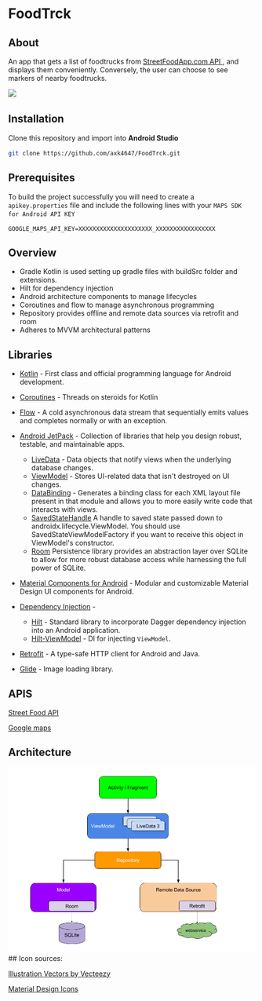 # FoodTrck


## About
An app that gets a list of foodtrucks from <a href="https://streetfoodapp.com/api"> StreetFoodApp.com API </a>, and displays them conveniently. Conversely, the user can choose to see markers of nearby foodtrucks. 

<img src="./docs/demo.gif"/> 

## Installation
Clone this repository and import into **Android Studio**
```bash
git clone https://github.com/axk4647/FoodTrck.git
```

## Prerequisites 

To build the project successfully you will need to create a ```apikey.properties``` file and include the following lines with your ```MAPS SDK for Android API KEY``` 
```
GOOGLE_MAPS_API_KEY=XXXXXXXXXXXXXXXXXXXXX_XXXXXXXXXXXXXXXXX
```

## Overview
* Gradle Kotlin is used setting up gradle files with buildSrc folder and extensions.
* Hilt for dependency injection
* Android architecture components to manage lifecycles
* Coroutines and flow to manage asynchronous programming
* Repository provides offline and remote data sources via retrofit and room 
* Adheres to MVVM architectural patterns


## Libraries 
* [Kotlin](https://kotlinlang.org/) - First class and official programming language for Android development.

* [Coroutines](https://kotlinlang.org/docs/reference/coroutines-overview.html) - Threads on steroids for Kotlin
* [Flow](https://kotlin.github.io/kotlinx.coroutines/kotlinx-coroutines-core/kotlinx.coroutines.flow/-flow/) - A cold asynchronous data stream that sequentially emits values and completes normally or with an exception.
* [Android JetPack](https://developer.android.com/jetpack) - Collection of libraries that help you design robust, testable, and maintainable apps.
  * [LiveData](https://developer.android.com/topic/libraries/architecture/livedata) - Data objects that notify views when the underlying database changes.
  * [ViewModel](https://developer.android.com/topic/libraries/architecture/viewmodel) - Stores UI-related data that isn't destroyed on UI changes.
  * [DataBinding](https://developer.android.com/topic/libraries/data-binding) - Generates a binding class for each XML layout file present in that module and allows you to more easily write code that interacts with views.
  * [SavedStateHandle](https://developer.android.com/reference/androidx/lifecycle/SavedStateHandle) A handle to saved state passed down to androidx.lifecycle.ViewModel. You should use SavedStateViewModelFactory if you want to receive this object in ViewModel's constructor.
  * [Room](https://developer.android.google.cn/jetpack/androidx/releases/room) Persistence library provides an abstraction layer over SQLite to allow for more robust database access while harnessing the full power of SQLite.
* [Material Components for Android](https://github.com/material-components/material-components-android) - Modular and customizable Material Design UI components for Android.
* [Dependency Injection](https://developer.android.com/training/dependency-injection) -
  * [Hilt](https://dagger.dev/hilt/) - Standard library to incorporate Dagger dependency injection into an Android application.
  * [Hilt-ViewModel](https://developer.android.com/training/dependency-injection/hilt-jetpack) - DI for injecting `ViewModel`.
* [Retrofit](https://square.github.io/retrofit/) - A type-safe HTTP client for Android and Java.
* [Glide](https://github.com/bumptech/glide) - Image loading library.

## APIS
<a href="https://streetfoodapp.com/api">Street Food API</a>

<a href="https://developers.google.com/maps/documentation/android-sdk/overview"> Google maps</a>

## Architecture

<img src="./docs/mvvm.png"/>
## Icon sources:

<a href="https://www.vecteezy.com/free-vector/illustration">Illustration Vectors by Vecteezy</a>

<a href="https://materialdesignicons.com/">Material Design Icons </a>

